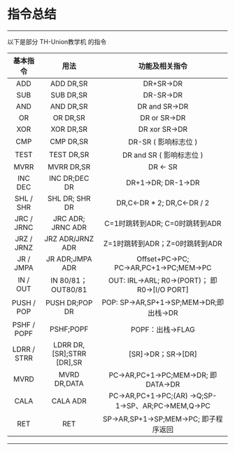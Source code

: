 
# 指令总结

---

以下是部分 TH-Union教学机 的指令

|基本指令|用法|功能及相关指令|
|:-:|:-:|:-:|
|ADD|ADD DR,SR|DR+SR→DR|
|SUB|SUB DR,SR|DR-SR→DR|
|AND|AND DR,SR|DR and SR→DR|
|OR|OR DR,SR|DR or SR→DR|
|XOR|XOR DR,SR|DR xor SR→DR|
|CMP|CMP DR,SR|DR-SR ( 影响标志位 )|
|TEST|TEST DR,SR|DR and SR ( 影响标志位 )|
|MVRR|MVRR DR,SR|DR ← SR|
|INC DEC|INC DR;DEC DR|DR+1→DR; DR-1→DR|
|SHL / SHR|SHL DR; SHR DR|DR,C←DR * 2; DR,C←DR / 2|
|JRC / JRNC|JRC ADR; JRNC ADR|C=1时跳转到ADR; C=0时跳转到ADR|
|JRZ / JRNZ|JRZ ADR/JRNZ ADR|Z=1时跳转到ADR；Z=0时跳转到ADR |
|JR / JMPA|JR ADR;JMPA ADR|Offset+PC→PC;    PC→AR,PC+1→PC;MEM→PC|
|IN / OUT|IN 80/81；OUT80/81|OUT: IRL→ARL; R0→(PORT)；  即R0→[I/O PORT]|
|PUSH / POP|PUSH DR;POP DR|POP: SP→AR,SP+1→SP;MEM→DR;即出栈→DR|
|PSHF / POPF|PSHF;POPF|POPF：出栈→FLAG|
|LDRR / STRR|LDRR DR,[SR];STRR [DR],SR|[SR]→DR；SR→[DR]|
|MVRD|MVRD DR,DATA|PC→AR,PC+1→PC;MEM→DR;  即DATA→DR|
|CALA|CALA ADR|PC→AR,PC+1→PC;(AR) →Q;SP-1→SP、AR;PC→MEM,Q→PC|
|RET|RET|SP→AR,SP+1→SP;MEM→PC;  即子程序返回|

---
